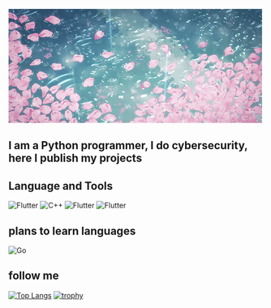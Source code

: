 ![Header](https://github.com/sdf4h/sdf4h/blob/main/76908b09072332bd62e7cf92b3042dd2.gif)

## I am a Python programmer, I do cybersecurity, here I publish my projects

## Language and Tools
![Flutter](https://img.shields.io/badge/-Python-090909?style=for-the-badge&logo=python)
![C++](https://img.shields.io/badge/-C++-090909?style=for-the-badge&logo=C++)
![Flutter](https://img.shields.io/badge/-Tensorflow-090909?style=for-the-badge&logo=Tensorflow)
![Flutter](https://img.shields.io/badge/-sql-090909?style=for-the-badge&logo=sql)

## plans to learn languages
![Go](https://img.shields.io/badge/-Go-090909?style=for-the-badge&logo=Go)

## follow me
[![Top Langs](https://github-readme-stats.vercel.app/api/top-langs/?username=sdf4=compact)](https://github.com/anuraghazra/github-readme-stats)
[![trophy](https://github-profile-trophy.vercel.app/?username=ryo-ma)](https://github.com/ryo-ma/github-profile-trophy)

